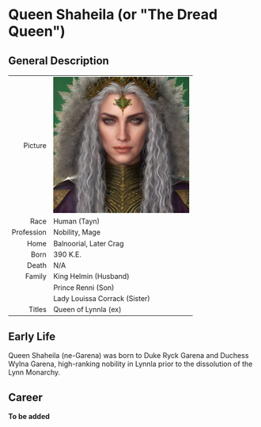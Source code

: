# Queen Shaheila (or "The Dread Queen")

## General Description
| | |
|-------------:|:--------------------|
| Picture      | <img src="images/people/Shaheila.jpg" alt="Queen Shaheila" width="275"/> |
| Race         | Human (Tayn)                        |
| Profession   | Nobility, Mage                       |
| Home         | Balnoorial, Later Crag               |
| Born         | 390 K.E.                             |
| Death        | N/A                                  |
| Family       | King Helmin (Husband)                |
|              | Prince Renni (Son)                   |
|              | Lady Louissa Corrack (Sister)        |
| Titles       | Queen of Lynnla (ex)                 |

## Early Life

Queen Shaheila (ne-Garena) was born to Duke Ryck Garena and Duchess Wylna Garena, high-ranking nobility in Lynnla prior to the dissolution of the Lynn Monarchy.

## Career

__To be added__
